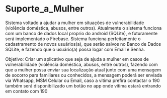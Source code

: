 # Suporte_a_Mulher
Sistema voltado a ajudar a mulher em situações de vulnerabilidade (violência doméstica, abusos, entre outros).
Atualmente o sistema funciona com um banco de dados local proprio do android (SQLite), e futuramente será implementado o Firebase.
Sistema funciona perfeitamente o cadastramento de novos usuários(a), que serão salvos no Banco de Dados SQLite, e fazendo que o usuário(a) possa logar com Email e Senha.

Objetivo: Criar um aplicativo que seja de ajuda a mulher em casos de  vulnerabilidade (violência doméstica, abusos, entre outros),
fazendo com que a mulher possa enviar sua localização atual junto com uma mensagem de socorro para familiares ou conhecidos, 
a mensagem poderá ser enviada via Whatsapp, MSM Celular ou Email, caso a vitima prefira contactar o 190 também será disponibilizado um botão no app onde vitima estará entrando em contato com 190 
